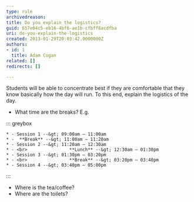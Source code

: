 ```yaml
---
type: rule
archivedreason: 
title: Do you explain the logistics?
guid: 657e04c5-eb16-4bf6-ae1b-cfbff8acdfba
uri: do-you-explain-the-logistics
created: 2013-01-29T20:03:42.0000000Z
authors:
- id: 1
  title: Adam Cogan
related: []
redirects: []

---
```


Students will be able to concentrate best if they are comfortable that they know basically how the day will run. To this end, explain the logistics of the day.

<!--endintro-->

* What time are the breaks?
E.g. <br>      

::: greybox

    * - Session 1 --&gt; 09:00am – 11:00am
    * -  **Break** --&gt; 11:00am – 11:20am
    * - Session 2 --&gt; 11:20am – 12:30am
    * - <br>                **Lunch** --&gt; 12:30am – 01:30pm
    * - Session 3 --&gt; 01:30pm – 03:20pm
    * - <br>                **Break** --&gt; 03:20pm – 03:40pm
    * - Session 4 --&gt; 03:40pm – 05:00pm


:::
* Where is the tea/coffee?
* Where are the toilets?
